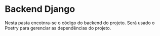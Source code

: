 # Backend Django 
Nesta pasta encotnra-se o código do backend do projeto.
Será usado o Poetry para gerenciar as dependências do projeto.